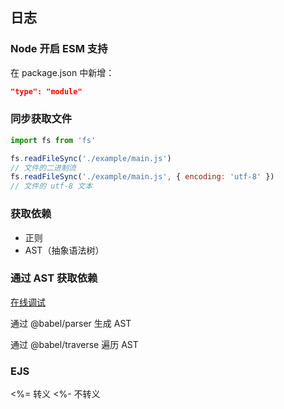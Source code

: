 ## 日志

### Node 开启 ESM 支持

在 package.json 中新增：

``` json
"type": "module"
```

### 同步获取文件

``` js
import fs from 'fs'

fs.readFileSync('./example/main.js')
// 文件的二进制流
fs.readFileSync('./example/main.js', { encoding: 'utf-8' })
// 文件的 utf-8 文本
```

### 获取依赖

- 正则
- AST（抽象语法树）

### 通过 AST 获取依赖

[在线调试](https://astexplorer.net/)

通过 @babel/parser 生成 AST

通过 @babel/traverse 遍历 AST

### EJS

<%= 转义
<%- 不转义
